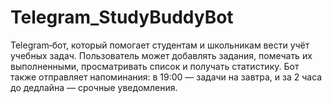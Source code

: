 # Telegram_StudyBuddyBot
Telegram‑бот, который помогает студентам и школьникам вести учёт учебных задач. Пользователь может добавлять задания, помечать их выполненными, просматривать список и получать статистику. Бот также отправляет напоминания: в 19:00 — задачи на завтра, и за 2 часа до дедлайна — срочные уведомления.
